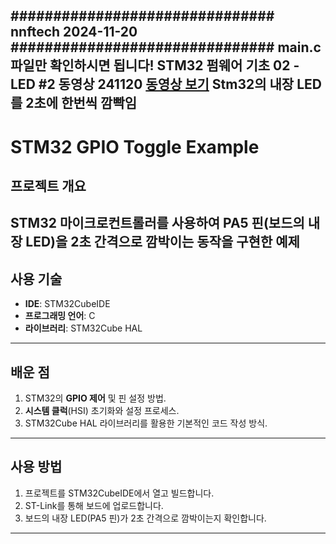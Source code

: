 ############################### nnftech 2024-11-20 ###############################
main.c 파일만 확인하시면 됩니다!
STM32 펌웨어 기초 02 - LED #2
동영상
241120 [동영상 보기](https://vimeo.com/1031441241) Stm32의 내장 LED를 2초에 한번씩 깜빡임
--------------------------------------------------------------------------------------------
# STM32 GPIO Toggle Example

## 프로젝트 개요
STM32 마이크로컨트롤러를 사용하여 PA5 핀(보드의 내장 LED)을 2초 간격으로 깜박이는 동작을 구현한 예제
---

## 사용 기술
- **IDE**: STM32CubeIDE  
- **프로그래밍 언어**: C  
- **라이브러리**: STM32Cube HAL  

---

## 배운 점
1. STM32의 **GPIO 제어** 및 핀 설정 방법.
2. **시스템 클럭**(HSI) 초기화와 설정 프로세스.
3. STM32Cube HAL 라이브러리를 활용한 기본적인 코드 작성 방식.

---

## 사용 방법
1. 프로젝트를 STM32CubeIDE에서 열고 빌드합니다.  
2. ST-Link를 통해 보드에 업로드합니다.  
3. 보드의 내장 LED(PA5 핀)가 2초 간격으로 깜박이는지 확인합니다.
****
